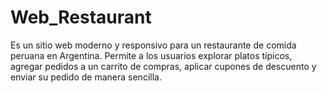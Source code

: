 # Web_Restaurant
Es un sitio web moderno y responsivo para un restaurante de comida peruana en Argentina. Permite a los usuarios explorar platos típicos, agregar pedidos a un carrito de compras, aplicar cupones de descuento y enviar su pedido de manera sencilla. 
